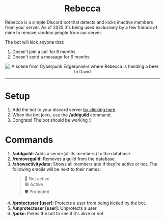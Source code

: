 <h1 align="center">Rebecca</h1>

Rebecca is a simple Discord bot that detects and kicks inactive members from your server.
As of 2025 it's being used exclusively by a few friends of mine to remove random people from our server.

The bot will kick anyone that:
1. Doesn't join a call for 6 months
2. Doesn't send a message for 6 months

<p align="center">
  <img src="https://media1.tenor.com/m/eyFCzr957NsAAAAd/edge-runners-rebecca.gif" alt="A scene from Cyberpunk Edgerunners where Rebecca is handing a beer to David" />
</p>

---
# Setup
1. Add the bot to your discord server [by clicking here](https://discord.com/oauth2/authorize?client_id=1303852635077611570&permissions=8&response_type=code&redirect_uri=https%3A%2F%2Fdiscord.com%2Foauth2%2Fauthorize%3Fclient_id%3D1303852635077611570&integration_type=0&scope=guilds.channels.read+bot+guilds+guilds.members.read+messages.read+voice)
2. When the bot joins, use the **/addguild** command.
3. Congrats! The bot should be working :)

# Commands
1. **/addguild:** Adds a server(all its members) to the database.
2. **/removeguild:** Removes a guild from the database.
3. **/showactivitydata:** Shows all members and if they're active or not. The following emojis will be next to their names:
   > 🔴 Not active<br>
   > 🟢 Active<br>
   > 🛡️ Protected<br>
5. **/protectuser [user]:** Protects a user from being kicked by the bot.
6. **/unprotectuser [user]:** Unprotects a user.
7. **/poke:** Pokes the bot to see if it's alive or not.
